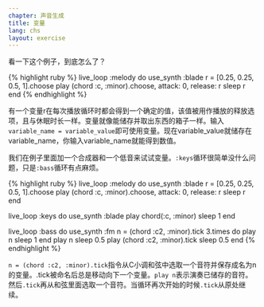 ```yaml
---
chapter: 声音生成
title: 变量
lang: chs
layout: exercise
---
```


看一下这个例子，到底怎么了？


{% highlight ruby %}
live_loop :melody do
  use_synth :blade
  r = [0.25, 0.25, 0.5, 1].choose
  play (chord :c, :minor).choose, attack: 0, release: r
  sleep r
end
{% endhighlight %}

有一个变量r在每次播放循环时都会得到一个确定的值，该值被用作播放的释放选项，且与休眠时长一样。变量就像能储存并取出东西的箱子一样。输入`variable_name = variable_value`即可使用变量。现在variable_value就储存在variable_name，你输入variable_name就能得到数值。

我们在例子里面加一个合成器和一个低音来试试变量。`:keys`循环很简单没什么问题，只是`:bass`循环有点麻烦。

{% highlight ruby %}
live_loop :melody do
  use_synth :blade
  r = [0.25, 0.25, 0.5, 1].choose
  play (chord :c, :minor).choose, attack: 0, release: r
  sleep r
end

live_loop :keys do
  use_synth :blade
  play chord(:c, :minor)
  sleep 1
end

live_loop :bass do
  use_synth :fm
  n = (chord :c2, :minor).tick
  3.times do
    play n
    sleep 1
  end
  play n
  sleep 0.5
  play (chord :c2, :minor).tick
  sleep 0.5
end
{% endhighlight %}

`n = (chord :c2, :minor).tick`指令从C小调和弦中选取一个音符并保存成名为n的变量。.tick被命名后总是移动向下一个变量。`play n`表示演奏已储存的音符。然后`.tick`再从和弦里面选取一个音符。当循环再次开始的时候`.tick`从原处继续。

